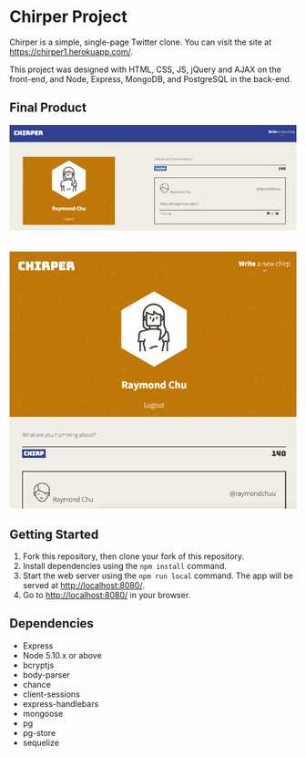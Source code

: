 # Chirper Project

Chirper is a simple, single-page Twitter clone. You can visit the site at <https://chirper1.herokuapp.com/>.

This project was designed with HTML, CSS, JS, jQuery and AJAX on the front-end, and Node, Express, MongoDB, and PostgreSQL in the back-end.

## Final Product
![alt text](https://github.com/raymondchuu/chirper/blob/master/public/images/Chirper%20desktop.png?raw=true)
<br/><br/><br/>
![alt text](https://github.com/raymondchuu/chirper/blob/master/public/images/Chirper%20mobile.png?raw=true)

## Getting Started

1. Fork this repository, then clone your fork of this repository.
2. Install dependencies using the `npm install` command.
3. Start the web server using the `npm run local` command. The app will be served at <http://localhost:8080/>.
4. Go to <http://localhost:8080/> in your browser.

## Dependencies

- Express
- Node 5.10.x or above
- bcryptjs
- body-parser
- chance
- client-sessions
- express-handlebars
- mongoose
- pg
- pg-store
- sequelize
